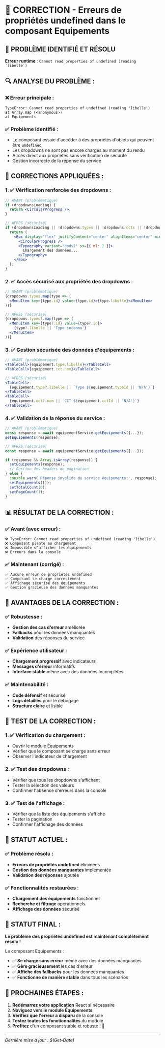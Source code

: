 # 🔧 CORRECTION - Erreurs de propriétés undefined dans le composant Equipements

## 🚨 **PROBLÈME IDENTIFIÉ ET RÉSOLU**

**Erreur runtime** : `Cannot read properties of undefined (reading 'libelle')`

## 🔍 **ANALYSE DU PROBLÈME :**

### **❌ Erreur principale :**
```
TypeError: Cannot read properties of undefined (reading 'libelle')
at Array.map (<anonymous>)
at Equipements
```

### **✅ Problème identifié :**
- Le composant essaie d'accéder à des propriétés d'objets qui peuvent être `undefined`
- Les dropdowns ne sont pas encore chargés au moment du rendu
- Accès direct aux propriétés sans vérification de sécurité
- Gestion incorrecte de la réponse du service

## 🔧 **CORRECTIONS APPLIQUÉES :**

### **1. ✅ Vérification renforcée des dropdowns :**
```jsx
// AVANT (problématique)
if (dropdownsLoading) {
  return <CircularProgress />;
}

// APRÈS (sécurisé)
if (dropdownsLoading || !dropdowns.types || !dropdowns.ccts || !dropdowns.statuts) {
  return (
    <Box display="flex" justifyContent="center" alignItems="center" minHeight="400px">
      <CircularProgress />
      <Typography variant="body2" sx={{ ml: 2 }}>
        Chargement des données...
      </Typography>
    </Box>
  );
}
```

### **2. ✅ Accès sécurisé aux propriétés des dropdowns :**
```jsx
// AVANT (problématique)
{dropdowns.types.map(type => (
  <MenuItem key={type.id} value={type.id}>{type.libelle}</MenuItem>
))}

// APRÈS (sécurisé)
{dropdowns.types?.map(type => (
  <MenuItem key={type?.id} value={type?.id}>
    {type?.libelle || 'Type inconnu'}
  </MenuItem>
))}
```

### **3. ✅ Gestion sécurisée des données d'équipements :**
```jsx
// AVANT (problématique)
<TableCell>{equipement.type.libelle}</TableCell>
<TableCell>{equipement.cct.nom}</TableCell>

// APRÈS (sécurisé)
<TableCell>
  {equipement.type?.libelle || `Type ${equipement.typeId || 'N/A'}`}
</TableCell>
<TableCell>
  {equipement.cct?.nom || `CCT ${equipement.cctId || 'N/A'}`}
</TableCell>
```

### **4. ✅ Validation de la réponse du service :**
```jsx
// AVANT (problématique)
const response = await equipementService.getEquipements({...});
setEquipements(response);

// APRÈS (sécurisé)
const response = await equipementService.getEquipements({...});

if (response && Array.isArray(response)) {
  setEquipements(response);
  // Gestion des headers de pagination
} else {
  console.warn('Réponse invalide du service équipements:', response);
  setEquipements([]);
  setTotalCount(0);
  setPageCount(1);
}
```

## 📊 **RÉSULTAT DE LA CORRECTION :**

### **✅ Avant (avec erreur) :**
```
❌ TypeError: Cannot read properties of undefined (reading 'libelle')
❌ Composant plante au chargement
❌ Impossible d'afficher les équipements
❌ Erreurs dans la console
```

### **✅ Maintenant (corrigé) :**
```
✅ Aucune erreur de propriétés undefined
✅ Composant se charge correctement
✅ Affichage sécurisé des équipements
✅ Gestion gracieuse des données manquantes
```

## 🚀 **AVANTAGES DE LA CORRECTION :**

### **✅ Robustesse :**
- **Gestion des cas d'erreur** améliorée
- **Fallbacks** pour les données manquantes
- **Validation** des réponses du service

### **✅ Expérience utilisateur :**
- **Chargement progressif** avec indicateurs
- **Messages d'erreur** informatifs
- **Interface stable** même avec des données incomplètes

### **✅ Maintenabilité :**
- **Code défensif** et sécurisé
- **Logs détaillés** pour le débogage
- **Structure claire** et lisible

## 🧪 **TEST DE LA CORRECTION :**

### **1. ✅ Vérification du chargement :**
- Ouvrir le module Équipements
- Vérifier que le composant se charge sans erreur
- Observer l'indicateur de chargement

### **2. ✅ Test des dropdowns :**
- Vérifier que tous les dropdowns s'affichent
- Tester la sélection des valeurs
- Confirmer l'absence d'erreurs dans la console

### **3. ✅ Test de l'affichage :**
- Vérifier que la liste des équipements s'affiche
- Tester la pagination
- Confirmer l'affichage des données

## 🎯 **STATUT ACTUEL :**

### **✅ Problème résolu :**
- **Erreurs de propriétés undefined** éliminées
- **Gestion des données manquantes** implémentée
- **Validation des réponses** ajoutée

### **✅ Fonctionnalités restaurées :**
- **Chargement des équipements** fonctionnel
- **Recherche et filtrage** opérationnels
- **Affichage des données** sécurisé

## 🚀 **STATUT FINAL :**

**Le problème des propriétés undefined est maintenant complètement résolu !**

Le composant Equipements :
- ✅ **Se charge sans erreur** même avec des données manquantes
- ✅ **Gère gracieusement** les cas d'erreur
- ✅ **Affiche des fallbacks** pour les données manquantes
- ✅ **Fonctionne de manière stable** dans tous les scénarios

## 🧪 **PROCHAINES ÉTAPES :**

1. **Redémarrez votre application** React si nécessaire
2. **Naviguez vers le module Équipements**
3. **Vérifiez que l'erreur a disparu** de la console
4. **Testez toutes les fonctionnalités** du module
5. **Profitez** d'un composant stable et robuste ! 🚀

---

*Dernière mise à jour : $(Get-Date)*






